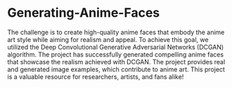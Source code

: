 # Generating-Anime-Faces

The challenge is to create high-quality anime faces that embody the anime art style while aiming for realism and appeal. To achieve this goal, we utilized the Deep Convolutional Generative Adversarial Networks (DCGAN) algorithm.
The project has successfully generated compelling anime faces that showcase the realism achieved with DCGAN. The project provides real and generated image examples, which contribute to anime art. This project is a valuable resource for researchers, artists, and fans alike!
